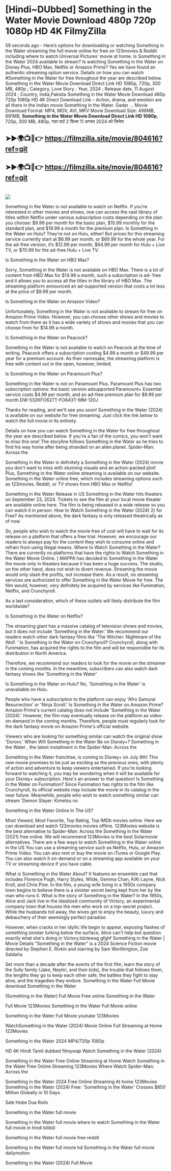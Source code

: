 # [Hindi~DUbbed] Something in the Water Movie Download 480p 720p 1080p HD 4K FilmyZilla


59 seconds ago - Here’s options for downloading or watching Something in the Water streaming the full movie online for free on 123movies & Reddit including where to watch Universal Pictures’ movie at home. Is Something in the Water 2024 available to stream? Is watching Something in the Water on Disney Plus, HBO Max, Netflix or Amazon Prime? Yes we have found an authentic streaming option service. Details on how you can watch #Something in the Water for free throughout the year are described below. Something in the Water Movie Download Direct Link HD 1080p, 720p, 300 MB, 480p ; Category, Love Story ; Year, 2024 ; Release date, 11 August 2024 ; Country, India,Pakista Something in the Water Movie Download 480p 720p 1080p HD 4K Direct Download Link – Action, drama, and emotion are all there in the Indian movie Something in the Water. Gadar ...
Movie Download Format: MP4, MOV, AVI, MKV
Movie Download Size: 496MB, 691MB, **Something in the Water Movie Download Direct Link HD 1080p**, 720p, 300 MB, 480p, गदर पार्ट 2 फिल्म 11 अगस्त 2024 को सिनेमा

## ➤►🌍📺📱👉   https://filmzilla.site/movie/804616?ref=git

## ➤►🌍📺📱👉   https://filmzilla.site/movie/804616?ref=git

#

<img src="https://image.tmdb.org/t/p/w780//2XCmJWRZIQtHzikNsW29l9oy5Fb.jpg" />

Something in the Water is not available to watch on Netflix. If you’re interested in other movies and shows, one can access the vast library of titles within Netflix under various subscription costs depending on the plan you choose: $9.99 per month for the basic plan, $15.99 monthly for the standard plan, and $19.99 a month for the premium plan. Is Something in the Water on Hulu? They’re not on Hulu, either! But prices for this streaming service currently start at $6.99 per month, or $69.99 for the whole year. For the ad-free version, it’s $12.99 per month, $64.99 per month for Hulu + Live TV, or $70.99 for the ad-free Hulu + Live TV.

Is Something in the Water on HBO Max?

Sorry, Something in the Water is not available on HBO Max. There is a lot of content from HBO Max for $14.99 a month, such a subscription is ad- free and it allows you to access all the titles in the library of HBO Max. The streaming platform announced an ad-supported version that costs a lot less at the price of $9.99 per month.

Is Something in the Water on Amazon Video?

Unfortunately, Something in the Water is not available to stream for free on Amazon Prime Video. However, you can choose other shows and movies to watch from there as it has a wide variety of shows and movies that you can choose from for $14.99 a month.

Is Something in the Water on Peacock?

Something in the Water is not available to watch on Peacock at the time of writing. Peacock offers a subscription costing $4.99 a month or $49.99 per year for a premium account. As their namesake, the streaming platform is free with content out in the open, however, limited.

Is Something in the Water on Paramount Plus?

Something in the Water is not on Paramount Plus. Paramount Plus has two subscription options: the basic version adsupported Paramount+ Essential service costs $4.99 per month, and an ad-free premium plan for $9.99 per month.DW-532KFO627T-FO643T-MM-120J

Thanks for reading, and we'll see you soon! Something in the Water (2024) is available on our website for free streaming. Just click the link below to watch the full movie in its entirety.

Details on how you can watch Something in the Water for free throughout the year are described below. If you're a fan of the comics, you won't want to miss this one! The storyline follows Something in the Water as he tries to find his way home after being stranded on an alien planet. Spider-Man: Across the

Something in the Water is definitely a Something in the Water (2024) movie you don't want to miss with stunning visuals and an action-packed plot! Plus, Something in the Water online streaming is available on our website. Something in the Water online free, which includes streaming options such as 123movies, Reddit, or TV shows from HBO Max or Netflix!

Something in the Water Release in US Something in the Water hits theaters on September 23, 2024. Tickets to see the film at your local movie theater are available online here. The film is being released in a wide release so you can watch it in person. How to Watch Something in the Water (2024) 2) for Free? As mentioned above, the dark fantasy is only released theatrically as of now.

So, people who wish to watch the movie free of cost will have to wait for its release on a platform that offers a free trial. However, we encourage our readers to always pay for the content they wish to consume online and refrain from using illegal means. Where to Watch Something in the Water? There are currently no platforms that have the rights to Watch Something in the Water Movie Online. ) MAPPA has decided to Something in the Water the movie only in theaters because it has been a huge success. The studio, on the other hand, does not wish to divert revenue. Streaming the movie would only slash the profits, not increase them. As a result, no streaming services are authorized to offer Something in the Water Movie for free. The film would, however, very definitely be acquired by services like Funimation, Netflix, and Crunchyroll.

As a last consideration, which of these outlets will likely distribute the film worldwide?

Is Something in the Water on Netflix?

The streaming giant has a massive catalog of television shows and movies, but it does not include 'Something in the Water.' We recommend our readers watch other dark fantasy films like 'The Witcher: Nightmare of the Wolf. ' Is Something in the Water on Crunchyroll? Crunchyroll, along with Funimation, has acquired the rights to the film and will be responsible for its distribution in North America.

Therefore, we recommend our readers to look for the movie on the streamer in the coming months. In the meantime, subscribers can also watch dark fantasy shows like 'Something in the Water'

Is Something in the Water on Hulu? No, 'Something in the Water' is unavailable on Hulu.

People who have a subscription to the platform can enjoy 'Afro Samurai Resurrection' or 'Ninja Scroll.' Is Something in the Water on Amazon Prime? Amazon Prime's current catalog does not include 'Something in the Water (2024).' However, the film may eventually release on the platform as video-on-demand in the coming months. Therefore, people must regularly look for the dark fantasy movie on Amazon Prime's official website.

Viewers who are looking for something similar can watch the original show 'Dororo.' When Will Something in the Water Be on Disney+? Something in the Water , the latest installment in the Spider-Man: Across the

Something in the Water franchise, is coming to Disney+ on July 8th! This new movie promises to be just as exciting as the previous ones, with plenty of action and adventure to keep viewers entertained. If you're looking forward to watching it, you may be wondering when it will be available for your Disney+ subscription. Here's an answer to that question! Is Something in the Water on Funimation? Since Funimation has rights to the film like Crunchyroll, its official website may include the movie in its catalog in the near future. Meanwhile, people who wish to watch something similar can stream 'Demon Slayer: Kimetsu no

Something in the Water Online In The US?

Most Viewed, Most Favorite, Top Rating, Top IMDb movies online. Here we can download and watch 123movies movies offline. 123Movies website is the best alternative to Spider-Man: Across the Something in the Water (2021) free online. We will recommend 123Movies is the best Solarmovie alternatives. There are a few ways to watch Something in the Water online in the US You can use a streaming service such as Netflix, Hulu, or Amazon Prime Video. You can also rent or buy the movie on iTunes or Google Play. You can also watch it on-demand or on a streaming app available on your TV or streaming device if you have cable.

What is Something in the Water About? It features an ensemble cast that includes Florence Pugh, Harry Styles, Wilde, Gemma Chan, KiKi Layne, Nick Kroll, and Chris Pine. In the film, a young wife living in a 1950s company town begins to believe there is a sinister secret being kept from her by the man who runs it. What is the story of Something in the Water? In the 1950s, Alice and Jack live in the idealized community of Victory, an experimental company town that houses the men who work on a top-secret project. While the husbands toil away, the wives get to enjoy the beauty, luxury and debauchery of their seemingly perfect paradise.

However, when cracks in her idyllic life begin to appear, exposing flashes of something sinister lurking below the surface, Alice can't help but question exactly what she's doing in Victory.tdctewsg gfghf Something in the Water | Movie Details "Something in the Water" is a 2024 Science Fiction movie directed by Stephen E. Rivkin and starring by Sam Worthington, Zoe Saldaña.

Set more than a decade after the events of the first film, learn the story of the Sully family (Jake, Neytiri, and their kids), the trouble that follows them, the lengths they go to keep each other safe, the battles they fight to stay alive, and the tragedies they endure. Something in the Water Full Movie download Something in the Water

(Something in the Water) Full Movie Free online Something in the Water

Full Movie 123Movies Something in the Water Full Movie online

Something in the Water Full Movie youtube 123Movies

WatchSomething in the Water (2024) Movie Online Full Streaming at Home 123Movies

Something in the Water 2024 MP4/720p 1080p

HD 4K Hindi Tamil dubbed filmywap Watch Something in the Water (2024)

Something in the Water Free Online Streaming at Home Watch Something in the Water Free Online Streaming 123Movies Where Watch Spider-Man: Across the

Something in the Water 2024 Free Online Streaming At home 123Movies Something in the Water (2024) Free: 'Something in the Water' Crosses $850 Million Globally in 10 Days.

Sale Hobe Dua Roilo

Something in the Water full movie

Something in the Water full movie where to watch Something in the Water full movie in hindi bilibili

Something in the Water full movie free reddit

Something in the Water full movie hd Something in the Water full movie dailymotion

Something in the Water (2024) Full Movie